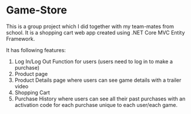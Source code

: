 # Game-Store
This is a group project which I did together with my team-mates from school.
It is a shopping cart web app created using .NET Core MVC Entity Framework.

It has following features:
1. Log In/Log Out Function for users (users need to log in to make a purchase)
2. Product page
3. Product Details page where users can see game details with a trailer video
4. Shopping Cart
5. Purchase History where users can see all their past purchases with an activation code for each purchase unique to each user/each game.
